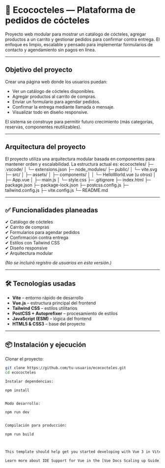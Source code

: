 # 🥂 Ecococteles — Plataforma de pedidos de cócteles

Proyecto web modular para mostrar un catálogo de cócteles, agregar productos a un carrito y gestionar pedidos para confirmar contra entrega. El enfoque es limpio, escalable y pensado para implementar formularios de contacto y agendamiento sin pagos en línea.

---

## Objetivo del proyecto

Crear una página web donde los usuarios puedan:

- Ver un catálogo de cócteles disponibles.
- Agregar productos al carrito de compras.
- Enviar un formulario para agendar pedidos.
- Confirmar la entrega mediante llamada o mensaje.
- Visualizar todo en diseño responsive.

El sistema se construye para permitir futuro crecimiento (más categorías, reservas, componentes reutilizables).

---

## Arquitectura del proyecto

El proyecto utiliza una arquitectura modular basada en componentes para mantener orden y escalabilidad. La estructura actual es:
ecococteles/
├─ .vscode/
│ └─ extensions.json
├─ node_modules/
├─ public/
│ └─ vite.svg
├─ src/
│ ├─ assets/
│ ├─ components/
│ │ └─ HelloWorld.vue (u otros)
│ ├─ App.vue
│ ├─ main.js
│ └─ style.css
├─ .gitignore
├─ index.html
├─ package.json
├─ package-lock.json
├─ postcss.config.js
├─ tailwind.config.js
├─ vite.config.js
└─ README.md


---

## ✅ Funcionalidades planeadas

✔ Catálogo de cócteles  
✔ Carrito de compras  
✔ Formularios para agendar pedidos  
✔ Confirmación contra entrega  
✔ Estilos con Tailwind CSS  
✔ Diseño responsive  
✔ Arquitectura modular

*(No se incluirá registro de usuarios en esta versión.)*

---

## 🛠️ Tecnologías usadas

- **Vite** – entorno rápido de desarrollo  
- **Vue.js** – estructura principal del frontend  
- **Tailwind CSS** – estilos utilitarios  
- **PostCSS + Autoprefixer** – procesamiento de estilos  
- **JavaScript (ESM)** – lógica del frontend  
- **HTML5 & CSS3** – base del proyecto

---

## 📦 Instalación y ejecución

Clonar el proyecto:

```bash
git clone https://github.com/tu-usuario/ecococteles.git
cd ecococteles

Instalar dependencias:

npm install


Modo desarrollo:

npm run dev


Compilación para producción:

npm run build



This template should help get you started developing with Vue 3 in Vite. The template uses Vue 3 `<script setup>` SFCs, check out the [script setup docs](https://v3.vuejs.org/api/sfc-script-setup.html#sfc-script-setup) to learn more.

Learn more about IDE Support for Vue in the [Vue Docs Scaling up Guide](https://vuejs.org/guide/scaling-up/tooling.html#ide-support).

